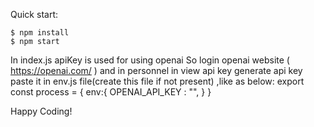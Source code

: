 

Quick start:

```
$ npm install
$ npm start
````
In index.js apiKey is used for using openai
So login openai website ( https://openai.com/ ) and in personnel in view api key generate api key paste it in env.js file(create this file if not present) ,like as below:
export const process = {
    env:{
        OPENAI_API_KEY : "<put-your-apiKey>",
    }
}

Happy Coding!
